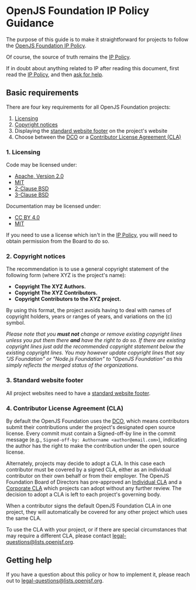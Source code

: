 # OpenJS Foundation IP Policy Guidance

The purpose of this guide is to make it straightforward for projects
to follow the [OpenJS Foundation IP Policy][IP Policy].

Of course, the source of truth remains the [IP Policy][].

If in doubt about anything related to IP after reading this document,
first read the [IP Policy][], and then [ask for help](#getting-help).

## Basic requirements

There are four key requirements for all OpenJS Foundation projects:

1. [Licensing](#1-licensing)
2. [Copyright notices](#2-copyright-notices)
3. Displaying the [standard website footer](#3-standard-website-footer) on the project's website
4. Choose between the [DCO]() or a [Contributor License Agreement (CLA)](#4-contributor-license-agreement-cla)

### 1. Licensing

Code may be licensed under:
  * [Apache, Version 2.0](http://www.apache.org/licenses/LICENSE-2.0)
  * [MIT](https://opensource.org/licenses/MIT)
  * [2-Clause BSD](https://opensource.org/licenses/BSD-2-Clause)
  * [3-Clause BSD](https://opensource.org/licenses/BSD-3-Clause)

Documentation may be licensed under:
  * [CC BY 4.0](http://creativecommons.org/licenses/by/4.0/)
  * [MIT](https://opensource.org/licenses/MIT)

If you need to use a license which isn't in the [IP Policy],
you will need to obtain permission from the Board to do so.

### 2. Copyright notices

The recommendation is to use a general copyright statement
of the following form (where XYZ is the project's name):

- **Copyright The XYZ Authors.**
- **Copyright The XYZ Contributors.**
- **Copyright Contributors to the XYZ project.**

By using this format, the project avoids having to deal with
names of copyright holders, years or ranges of years,
and variations on the (c) symbol.

_Please note that you **must not** change or remove existing copyright lines
unless you put them there **and** have the right to do so.
If there are existing copyright lines just
add the recommended copyright statement below the existing copyright lines.
You may however update copyright lines that say
"JS Foundation" or "Node.js Foundation" to "OpenJS Foundation"
as this simply reflects the merged status of the organizations._

### 3. Standard website footer

All project websites need to have a [standard website footer][].

### 4. Contributor License Agreement (CLA)

By default the OpenJS Foundation uses the [DCO](), which means contributors
submit their contributions under the project's designated open source license.
Every commit must contain a Signed-off-by line in the commit message (e.g.,
`Signed-off-by: Authorname <author@email.com>`), indicating the author has the
right to make the contribution under the open source license.

Alternately, projects may decide to adopt a CLA. In this case each contributor
must be covered by a signed CLA, either as an individual contributor on their
own behalf or from their employer. The OpenJS Foundation Board of Directors has
pre-approved an [Individual CLA](ICLA) and a [Corporate CLA](CCLA) which
projects can adopt without any further review. The decision to adopt a CLA is
left to each project's governing body.

When a contributor signs the default OpenJS Foundation CLA in one project, they
will automatically be covered for any other project which uses the same CLA.

To use the CLA with your project, or if there are special circumstances that
may require a different CLA, please contact
[legal-questions@lists.openjsf.org](mailto:legal-questions@lists.openjsf.org).

## Getting help

If you have a question about this policy or how to implement it, please reach out to [legal-questions@lists.openjsf.org](mailto:legal-questions@lists.openjsf.org).

[IP Policy]: https://ip-policy.openjsf.org
[DCO]: https://developercertificate.org
[ICLA]: https://individual-cla.openjsf.org
[CCLA]: https://corporate-cla.openjsf.org
[standard website footer]: https://github.com/openjs-foundation/artwork#copyright-notices-for-project-website-footers
